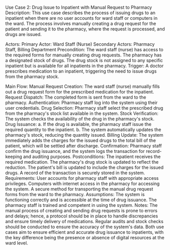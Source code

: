 Use Case 2: Drug Issue to Inpatient with Manual Request to Pharmacy
Description:
This use case describes the process of issuing drugs to an inpatient when there are no user accounts for ward staff or computers in the ward. The process involves manually creating a drug request for the patient and sending it to the pharmacy, where the request is processed, and drugs are issued.

Actors:
Primary Actor: Ward Staff (Nurse)
Secondary Actors: Pharmacy Staff, Billing Department
Precondition:
The ward staff (nurse) has access to the required forms for manually creating drug requests.
The pharmacy has a designated stock of drugs.
The drug stock is not assigned to any specific inpatient but is available for all inpatients in the pharmacy.
Trigger:
A doctor prescribes medication to an inpatient, triggering the need to issue drugs from the pharmacy stock.

Main Flow:
Manual Request Creation: The ward staff (nurse) manually fills out a drug request form for the prescribed medication for the inpatient.
Request Dispatch: The completed form is sent from the ward to the pharmacy.
Authentication: Pharmacy staff log into the system using their user credentials.
Drug Selection: Pharmacy staff select the prescribed drug from the pharmacy's stock list available in the system.
Stock Verification: The system checks the availability of the drug in the pharmacy's stock.
Drug Issuance:
a. If the drug is available, the pharmacy staff issue the required quantity to the inpatient.
b. The system automatically updates the pharmacy's stock, reducing the quantity issued.
Billing Update: The system immediately adds the charges for the issued drugs to the total bill of the patient, which will be settled after discharge.
Confirmation: Pharmacy staff confirm the drug issuance, and the system logs the transaction for record-keeping and auditing purposes.
Postconditions:
The inpatient receives the required medication.
The pharmacy's drug stock is updated to reflect the reduction.
The patient's bill is updated to include the charges for the issued drugs.
A record of the transaction is securely stored in the system.
Requirements:
User accounts for pharmacy staff with appropriate access privileges.
Computers with internet access in the pharmacy for accessing the system.
A secure method for transporting the manual drug request forms from the ward to the pharmacy.
Assumptions:
The system is functioning correctly and is accessible at the time of drug issuance.
The pharmacy staff is trained and competent in using the system.
Notes:
The manual process of creating and sending drug requests is prone to errors and delays; hence, a protocol should be in place to handle discrepancies and ensure timely delivery of medications.
Regular audits and stock checks should be conducted to ensure the accuracy of the system's data.
Both use cases aim to ensure efficient and accurate drug issuance to inpatients, with the key difference being the presence or absence of digital resources at the ward level.




